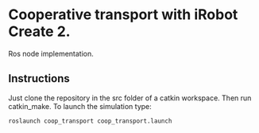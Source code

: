 Cooperative transport with iRobot Create 2.
===
Ros node implementation.

Instructions
---
Just clone the repository in the src folder of a catkin workspace. Then run catkin_make.
To launch the simulation type:
```
roslaunch coop_transport coop_transport.launch
```
